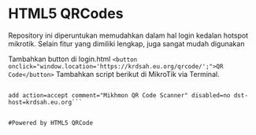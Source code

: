 # HTML5 QRCodes
Repository ini diperuntukan memudahkan dalam hal login kedalan hotspot mikrotik.
Selain fitur yang dimiliki lengkap, juga sangat mudah digunakan 

Tambahkan button di login.html
```<button onclick="window.location='https://krdsah.eu.org/qrcode/';">QR Code</button>```
Tambahkan script berikut di MikroTik via Terminal.
```/ip hotspot walled-garden ip

add action=accept comment="Mikhmon QR Code Scanner" disabled=no dst-host=krdsah.eu.org```


#Powered by HTML5 QRCode
